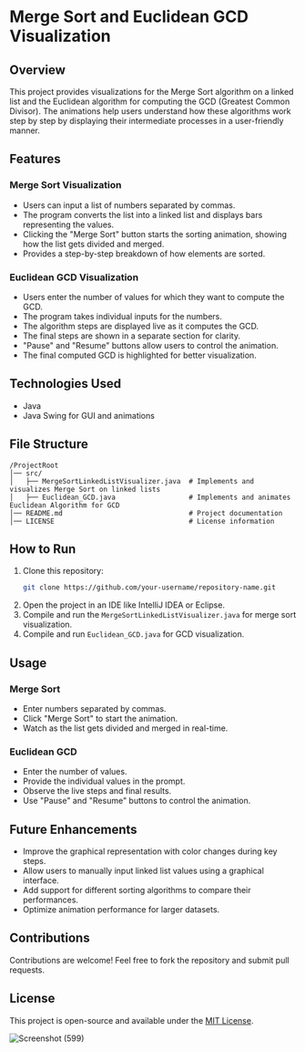 # Merge Sort and Euclidean GCD Visualization

## Overview
This project provides visualizations for the Merge Sort algorithm on a linked list and the Euclidean algorithm for computing the GCD (Greatest Common Divisor). The animations help users understand how these algorithms work step by step by displaying their intermediate processes in a user-friendly manner.

## Features
### Merge Sort Visualization
- Users can input a list of numbers separated by commas.
- The program converts the list into a linked list and displays bars representing the values.
- Clicking the "Merge Sort" button starts the sorting animation, showing how the list gets divided and merged.
- Provides a step-by-step breakdown of how elements are sorted.

### Euclidean GCD Visualization
- Users enter the number of values for which they want to compute the GCD.
- The program takes individual inputs for the numbers.
- The algorithm steps are displayed live as it computes the GCD.
- The final steps are shown in a separate section for clarity.
- "Pause" and "Resume" buttons allow users to control the animation.
- The final computed GCD is highlighted for better visualization.

## Technologies Used
- Java
- Java Swing for GUI and animations

## File Structure
```
/ProjectRoot
│── src/
│   ├── MergeSortLinkedListVisualizer.java  # Implements and visualizes Merge Sort on linked lists
│   ├── Euclidean_GCD.java                  # Implements and animates Euclidean Algorithm for GCD
│── README.md                               # Project documentation
│── LICENSE                                 # License information
```

## How to Run
1. Clone this repository:
   ```bash
   git clone https://github.com/your-username/repository-name.git
   ```
2. Open the project in an IDE like IntelliJ IDEA or Eclipse.
3. Compile and run the `MergeSortLinkedListVisualizer.java` for merge sort visualization.
4. Compile and run `Euclidean_GCD.java` for GCD visualization.

## Usage
### Merge Sort
- Enter numbers separated by commas.
- Click "Merge Sort" to start the animation.
- Watch as the list gets divided and merged in real-time.

### Euclidean GCD
- Enter the number of values.
- Provide the individual values in the prompt.
- Observe the live steps and final results.
- Use "Pause" and "Resume" buttons to control the animation.

## Future Enhancements
- Improve the graphical representation with color changes during key steps.
- Allow users to manually input linked list values using a graphical interface.
- Add support for different sorting algorithms to compare their performances.
- Optimize animation performance for larger datasets.

## Contributions
Contributions are welcome! Feel free to fork the repository and submit pull requests.

## License
This project is open-source and available under the [MIT License](LICENSE).


![Screenshot (599)](https://github.com/user-attachments/assets/a71ca76a-fa9e-41c9-8ed9-e86d586600ac)


